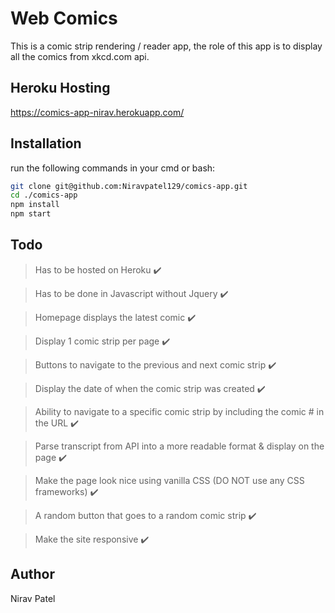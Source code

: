 # Web Comics

This is a comic strip rendering / reader app, the role of this app is to display all the comics from xkcd.com api.

## Heroku Hosting

[https://comics-app-nirav.herokuapp.com/
](https://comics-app-nirav.herokuapp.com/)

## Installation

run the following commands in your cmd or bash:

```bash
git clone git@github.com:Niravpatel129/comics-app.git
cd ./comics-app
npm install
npm start
```

## Todo

> Has to be hosted on Heroku ✔️

> Has to be done in Javascript without Jquery ✔️

> Homepage displays the latest comic ✔️

> Display 1 comic strip per page ✔️

> Buttons to navigate to the previous and next comic strip ✔️

> Display the date of when the comic strip was created ✔️

> Ability to navigate to a specific comic strip by including the comic # in the URL ✔️

> Parse transcript from API into a more readable format & display on the page ✔️

> Make the page look nice using vanilla CSS (DO NOT use any CSS frameworks) ✔️

> A random button that goes to a random comic strip ✔️

> Make the site responsive ✔️

## Author

Nirav Patel
